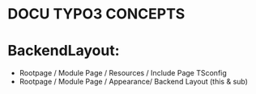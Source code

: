 DOCU TYPO3 CONCEPTS
==============================================================

# BackendLayout:

- Rootpage / Module Page / Resources / Include Page TSconfig
- Rootpage / Module Page / Appearance/ Backend Layout (this & sub)